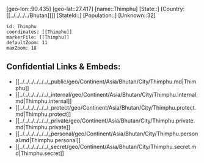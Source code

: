 ﻿---
location: [27.417,90.435]
mapzoom: [7,12] 
mapmarker: city 
type: City
tags:
- geo/City


SpocWebEntityId: 35913
isDeleted: false
confidential: public

---
[geo-lon::90.435]
[geo-lat::27.417]
[name::Thimphu]
[State::]
[Country:[[../../../../Bhutan]]]]
[StateId::]
[Population::]
[Unknown::32]


```leaflet
id: Thimphu
coordinates: [[Thimphu]]
markerFile: [[Thimphu]]
defaultZoom: 11 
maxZoom: 18
```


## Confidential Links & Embeds: 
- [[../../../../../../_public/geo/Continent/Asia/Bhutan/City/Thimphu.md|Thimphu]] 
- [[../../../../../../_internal/geo/Continent/Asia/Bhutan/City/Thimphu.internal.md|Thimphu.internal]] 
- [[../../../../../../_protect/geo/Continent/Asia/Bhutan/City/Thimphu.protect.md|Thimphu.protect]] 
- [[../../../../../../_private/geo/Continent/Asia/Bhutan/City/Thimphu.private.md|Thimphu.private]] 
- [[../../../../../../_personal/geo/Continent/Asia/Bhutan/City/Thimphu.personal.md|Thimphu.personal]] 
- [[../../../../../../_secret/geo/Continent/Asia/Bhutan/City/Thimphu.secret.md|Thimphu.secret]] 
